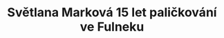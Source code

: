 ---
id: 96c50f9f-adb6-4a74-b784-a2dca5f64caa
title: "Světlana Marková 15 let paličkování ve Fulneku"
price: 3000
year: 2018
description: "U příležitosti 15-ti let paličkování ve Fulneku budou členky fulneckého klubu paličkování pořádat víkendový kurz „Navrhování krajky“. Cílem kurzu je zdokonalení členek ve vytváření vlastních návrhů podvinků, aby jen nekopírovaly práce jiných krajkářek. Darovaná částka přispěje na zaplacení lektorky kurzu."
kouskovani: false
locationName: undefined
position:
  lng: 17.9069223272338
  lat: 49.716860958042396
---